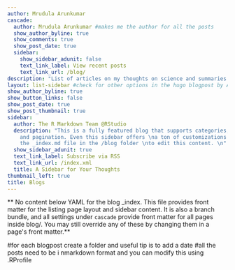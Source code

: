 ```yaml
---
author: Mrudula Arunkumar
cascade:
  author: Mrudula Arunkumar #makes me the author for all the posts
  show_author_byline: true
  show_comments: true
  show_post_date: true
  sidebar:
    show_sidebar_adunit: false
    text_link_label: View recent posts
    text_link_url: /blog/
description: "List of articles on my thoughts on science and summaries of articles that I read. \n"
layout: list-sidebar #check for other options in the hugo blogpost by AH
show_author_byline: true
show_button_links: false
show_post_date: true
show_post_thumbnail: true
sidebar:
  author: The R Markdown Team @RStudio
  description: "This is a fully featured blog that supports categories,\ntags, series,
    and pagination. Even this sidebar offers \na ton of customizations.\n\nCheck out
    the _index.md file in the /blog folder \nto edit this content. \n"
  show_sidebar_adunit: true
  text_link_label: Subscribe via RSS
  text_link_url: /index.xml
  title: A Sidebar for Your Thoughts
thumbnail_left: true
title: Blogs
---
```


** No content below YAML for the blog _index. This file provides front matter for the listing page layout and sidebar content. It is also a branch bundle, and all settings under `cascade` provide front matter for all pages inside blog/. You may still override any of these by changing them in a page's front matter.**

#for each blogpost create a folder and useful tip is to add a date
#all the posts need to be i nmarkdown format and you can modify this using .RProfile
